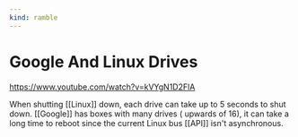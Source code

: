 ```yaml
---
kind: ramble
---
```


# Google And Linux Drives

<https://www.youtube.com/watch?v=kVYgN1D2FlA>

When shutting [[Linux]] down, each drive can take up to 5 seconds to shut down. [[Google]] has boxes with many drives ( upwards of 16), it can take a long time to reboot since the current Linux bus [[API]] isn't asynchronous.
